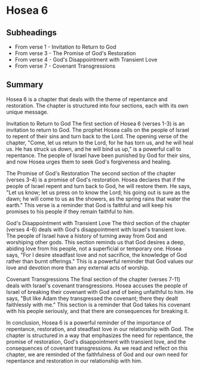 # Hosea 6

## Subheadings

* From verse 1 - Invitation to Return to God
* From verse 3 - The Promise of God's Restoration
* From verse 4 - God's Disappointment with Transient Love
* From verse 7 - Covenant Transgressions

## Summary

Hosea 6 is a chapter that deals with the theme of repentance and restoration. The chapter is structured into four sections, each with its own unique message.

Invitation to Return to God
The first section of Hosea 6 (verses 1-3) is an invitation to return to God. The prophet Hosea calls on the people of Israel to repent of their sins and turn back to the Lord. The opening verse of the chapter, "Come, let us return to the Lord, for he has torn us, and he will heal us. He has struck us down, and he will bind us up," is a powerful call to repentance. The people of Israel have been punished by God for their sins, and now Hosea urges them to seek God's forgiveness and healing.

The Promise of God's Restoration
The second section of the chapter (verses 3-4) is a promise of God's restoration. Hosea declares that if the people of Israel repent and turn back to God, he will restore them. He says, "Let us know; let us press on to know the Lord; his going out is sure as the dawn; he will come to us as the showers, as the spring rains that water the earth." This verse is a reminder that God is faithful and will keep his promises to his people if they remain faithful to him.

God's Disappointment with Transient Love
The third section of the chapter (verses 4-6) deals with God's disappointment with Israel's transient love. The people of Israel have a history of turning away from God and worshiping other gods. This section reminds us that God desires a deep, abiding love from his people, not a superficial or temporary one. Hosea says, "For I desire steadfast love and not sacrifice, the knowledge of God rather than burnt offerings." This is a powerful reminder that God values our love and devotion more than any external acts of worship.

Covenant Transgressions
The final section of the chapter (verses 7-11) deals with Israel's covenant transgressions. Hosea accuses the people of Israel of breaking their covenant with God and of being unfaithful to him. He says, "But like Adam they transgressed the covenant; there they dealt faithlessly with me." This section is a reminder that God takes his covenant with his people seriously, and that there are consequences for breaking it.

In conclusion, Hosea 6 is a powerful reminder of the importance of repentance, restoration, and steadfast love in our relationship with God. The chapter is structured in a way that emphasizes the need for repentance, the promise of restoration, God's disappointment with transient love, and the consequences of covenant transgressions. As we read and reflect on this chapter, we are reminded of the faithfulness of God and our own need for repentance and restoration in our relationship with him.